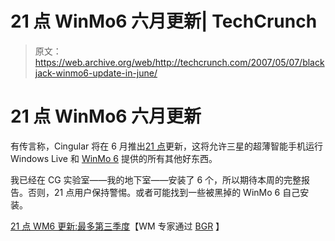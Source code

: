 # 21 点 WinMo6 六月更新| TechCrunch

> 原文：<https://web.archive.org/web/http://techcrunch.com/2007/05/07/blackjack-winmo6-update-in-june/>

# 21 点 WinMo6 六月更新

有传言称，Cingular 将在 6 月推出[21 点](https://web.archive.org/web/20130628193951/http://crunchgear.com/2006/11/30/samsung-blackjack-q-who/)更新，这将允许三星的超薄智能手机运行 Windows Live 和 [WinMo 6](https://web.archive.org/web/20130628193951/http://crunchgear.com/2007/05/04/windows-media-6-upgrade-now-available-for-t-mobile-dashers/) 提供的所有其他好东西。

我已经在 CG 实验室——我的地下室——安装了 6 个，所以期待本周的完整报告。否则，21 点用户保持警惕。或者可能找到一些被黑掉的 WinMo 6 自己安装。

[21 点 WM6 更新:最多第三季度](https://web.archive.org/web/20130628193951/http://www.wmexperts.com/articles/blackjack_wm6_update_q3_at_bes.html)【WM 专家通过 [BGR](https://web.archive.org/web/20130628193951/http://www.boygeniusreport.com/2007/05/07/windows-mobile-6-for-blackjack-coming-in-june/) 】